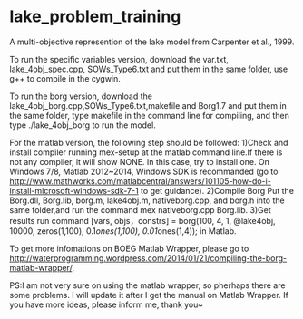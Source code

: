 lake_problem_training
=====================

  A multi-objective represention of the lake model from Carpenter et al., 1999.

To run the specific variables version, download the var.txt, lake_4obj_spec.cpp, SOWs_Type6.txt and put them in the same folder, use g++ to compile in the cygwin.


To run the borg version, download the lake_4obj_borg.cpp,SOWs_Type6.txt,makefile and Borg1.7 and put them in the same folder, type makefile in the command line for compiling, and then type   ./lake_4obj_borg to run the model.




For the matlab version, the following step should be followed:
1)Check and install compiler  running mex-setup at the matlab command line.If there is not any compiler, it will show NONE. In this case, try to install one. On Windows 7/8, Matlab 2012~2014, Windows SDK is recommanded (go to http://www.mathworks.com/matlabcentral/answers/101105-how-do-i-install-microsoft-windows-sdk-7-1 to get guidance).
2)Compile Borg  Put the Borg.dll, Borg.lib, borg.m, lake4obj.m, nativeborg.cpp, and borg.h into the same folder,and run the command mex nativeborg.cpp Borg.lib.
3)Get  results  run command  [vars, objs，constrs] = borg(100, 4, 1, @lake4obj, 10000, zeros(1,100), 0.1*ones(1,100), 0.01*ones(1,4)); in Matlab.

To get more infomations on BOEG Matlab Wrapper, please go to http://waterprogramming.wordpress.com/2014/01/21/compiling-the-borg-matlab-wrapper/.

PS:I am not very sure on using the matlab wrapper, so pherhaps there are some problems. I will update it after I get the manual on Matlab Wrapper. If you have more ideas, please inform me, thank you~